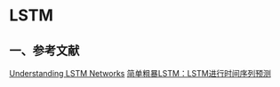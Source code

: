 # LSTM

## 一、参考文献

[Understanding LSTM Networks](https://colah.github.io/posts/2015-08-Understanding-LSTMs/)
[简单粗暴LSTM：LSTM进行时间序列预测](https://blog.csdn.net/qq_35649669/article/details/84990183)